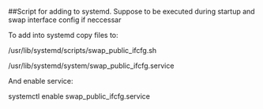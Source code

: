 ##Script for adding to systemd. Suppose to be executed during startup and swap interface config if neccessar

To add into systemd copy files to:

/usr/lib/systemd/scripts/swap_public_ifcfg.sh

/usr/lib/systemd/system/swap_public_ifcfg.service


And enable service:

systemctl enable swap_public_ifcfg.service

